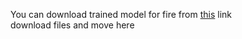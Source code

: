 You can download trained model for fire from [this](https://mega.nz/folder/onERkKoK#ZjafDtpcyNK7QFLEoGcLsw) link <br>
download files and move here
